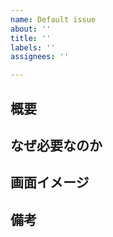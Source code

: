 ```yaml
---
name: Default issue
about: ''
title: ''
labels: ''
assignees: ''

---
```


## 概要

<!-- なにをやるのかを書く -->

## なぜ必要なのか

<!-- なぜやるのかを書く -->

## 画面イメージ

<!-- 画面イメージがあれば添付する -->

## 備考
